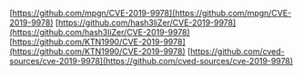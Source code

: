 [https://github.com/mpgn/CVE-2019-9978](https://github.com/mpgn/CVE-2019-9978)
[https://github.com/hash3liZer/CVE-2019-9978](https://github.com/hash3liZer/CVE-2019-9978)
[https://github.com/KTN1990/CVE-2019-9978](https://github.com/KTN1990/CVE-2019-9978)
[https://github.com/cved-sources/cve-2019-9978](https://github.com/cved-sources/cve-2019-9978)
